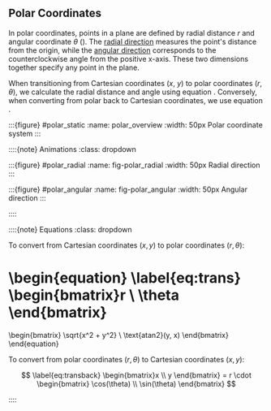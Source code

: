 

## Polar Coordinates

In polar coordinates, points in a plane are defined by radial distance $r$ and angular coordinate $\theta$  ([](#polar_overview)). The [radial direction](#fig-polar_radial) measures the point's distance from the origin, while the [angular direction](#fig-polar_angular) corresponds to the counterclockwise angle from the positive x-axis. These two dimensions together specify any point in the plane.


When transitioning from Cartesian coordinates ($x$, $y$) to polar coordinates ($r$, $\theta$), we calculate the radial distance and angle using equation [](#eq:trans). Conversely, when converting from polar back to Cartesian coordinates, we use equation [](#eq:transback).


:::{figure} #polar_static
:name: polar_overview
:width: 50px
Polar coordinate system
:::


::::{note} Animations
:class: dropdown

:::{figure} #polar_radial
:name: fig-polar_radial
:width: 50px
Radial direction
:::

:::{figure} #polar_angular
:name: fig-polar_angular
:width: 50px
Angular direction
:::

::::


::::{note} Equations
:class: dropdown

To convert from Cartesian coordinates $(x, y)$ to polar coordinates $(r, \theta)$:


\begin{equation} \label{eq:trans}
\begin{bmatrix}r \\ \theta \end{bmatrix} 
= 
\begin{bmatrix}
\sqrt{x^2 + y^2} \\
\text{atan2}(y, x)
\end{bmatrix}
\end{equation}

To convert from polar coordinates $(r, \theta)$ to Cartesian coordinates $(x, y)$:

$$  \label{eq:transback}
\begin{bmatrix}x \\ y \end{bmatrix} 
= r \cdot 
\begin{bmatrix}
\cos(\theta) \\
\sin(\theta)
\end{bmatrix}
$$

::::


